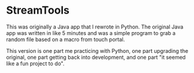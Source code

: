 # StreamTools

This was originally a Java app that I rewrote in Python. The original Java app was written in like 5 minutes and was a simple program to grab a random file based on a macro from touch portal.

This version is one part me practicing with Python, one part upgrading the original, one part getting back into development, and one part "it seemed like a fun project to do".
